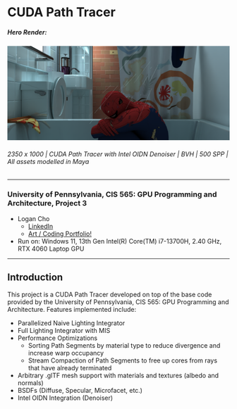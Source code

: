 # CUDA Path Tracer
##### Hero Render:

![](img/HeroRender.png)
###### 2350 x 1000 | CUDA Path Tracer with Intel OIDN Denoiser | BVH | 500 SPP | All assets modelled in Maya

---

### University of Pennsylvania, CIS 565: GPU Programming and Architecture, Project 3
* Logan Cho
  * [LinkedIn](https://www.linkedin.com/in/logan-cho/)
  * [Art / Coding Portfolio!](https://www.logancho.com/)
* Run on: Windows 11, 13th Gen Intel(R) Core(TM) i7-13700H, 2.40 GHz, RTX 4060 Laptop GPU
-----


## Introduction

This project is a CUDA Path Tracer developed on top of the base code provided by the University of Pennsylvania, CIS 565: GPU Programming and Architecture. Features implemented include: 
* Parallelized Naive Lighting Integrator
* Full Lighting Integrator with MIS
* Performance Optimizations
  * Sorting Path Segments by material type to reduce divergence and increase warp occupancy
  * Stream Compaction of Path Segments to free up cores from rays that have already terminated
* Arbitrary .glTF mesh support with materials and textures (albedo and normals)
* BSDFs (Diffuse, Specular, Microfacet, etc.)
* Intel OIDN Integration (Denoiser)
